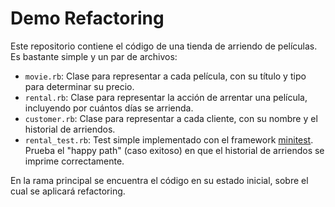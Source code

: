 # Demo Refactoring

Este repositorio contiene el código de una tienda de arriendo de películas. Es bastante simple y un par de archivos:

* `movie.rb`: Clase para representar a cada película, con su título y tipo para determinar su precio.
* `rental.rb`: Clase para representar la acción de arrentar una película, incluyendo por cuántos días se arrienda.
* `customer.rb`: Clase para representar a cada cliente, con su nombre y el historial de arriendos.
* `rental_test.rb`: Test simple implementado con el framework [minitest](https://github.com/minitest/minitest). Prueba el "happy path" (caso exitoso) en que el historial de arriendos se imprime correctamente.

En la rama principal se encuentra el código en su estado inicial, sobre el cual se aplicará refactoring.
